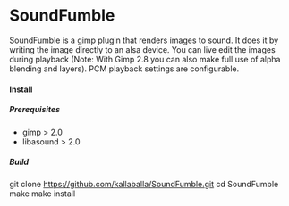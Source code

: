SoundFumble
===========

SoundFumble is a gimp plugin that renders images to sound.
It does it by writing the image directly to an alsa device. You can live edit the images during playback (Note: With Gimp 2.8 you can also make full use of alpha blending and layers).
PCM playback settings are configurable.

#### Install

##### Prerequisites

* gimp > 2.0
* libasound > 2.0

##### Build

git clone https://github.com/kallaballa/SoundFumble.git
cd SoundFumble
make
make install

